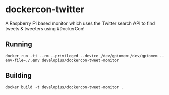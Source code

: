 # dockercon-twitter
A Raspberry Pi based monitor which uses the Twitter search API to find tweets & tweeters using #DockerCon!

## Running

`docker run -ti --rm --privileged --device /dev/gpiomem:/dev/gpiomem --env-file=./.env developius/dockercon-tweet-monitor`

## Building

`docker build -t developius/dockercon-tweet-monitor .`
